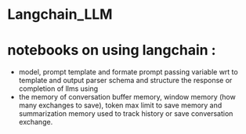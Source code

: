 # Langchain_LLM
# notebooks on using langchain :
- model, prompt template and formate prompt passing variable wrt to template and output parser schema and structure the response or completion of llms using
- the memory of conversation buffer memory, window memory (how many exchanges to save), token max limit to save memory and summarization memory used to track history or save conversation exchange.
